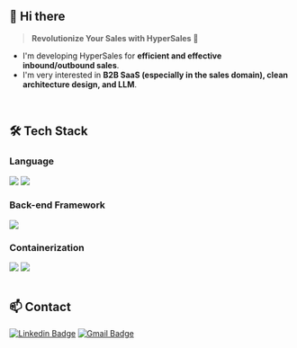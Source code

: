 <!--
**changduckGO/changduckGO** is a ✨ _special_ ✨ repository because its `README.md` (this file) appears on your GitHub profile.

Here are some ideas to get you started:

- 🔭 I’m currently working on ...
- 🌱 I’m currently learning ...
- 👯 I’m looking to collaborate on ...
- 🤔 I’m looking for help with ...
- 💬 Ask me about ...
- 📫 How to reach me: ...
- 😄 Pronouns: ...
- ⚡ Fun fact: ...

## Hi there👋 
- I'm **Software Engineer**
- I'm working in **Seoul, South Korea**
- I'm especially interested in **FastAPI and MongoDB, Cloud Architecture, LLM**

## <center>🌟changduckGO</center>
<div align=center>
  <a href="https://hits.seeyoufarm.com"><img src="https://hits.seeyoufarm.com/api/count/incr/badge.svg?url=https%3A%2F%2Fgithub.com%2FchangduckGO&count_bg=%2379C83D&title_bg=%23555555&icon=pytorch.svg&icon_color=%2319D597&title=hits&edge_flat=false"/></a>
</div>

  
[![changduckGO's GitHub stats](https://github-readme-stats.vercel.app/api?username=changduckGO&&theme=vue)](https://github.com/changduckGO/github-readme-stats)
-->
## 👋 Hi there 
> **Revolutionize Your Sales with HyperSales 🚀**
- I'm developing HyperSales for **efficient and effective inbound/outbound sales**.
- I'm very interested in **B2B SaaS (especially in the sales domain), clean architecture design, and LLM**.
<br>

## 🛠 Tech Stack 
### Language 
<div>
  <img src="https://img.shields.io/badge/Python-3766AB?style=flat-square&logo=Python&logoColor=white"/>
  <img src="https://img.shields.io/badge/Go-00ADD8?logo=go&style=flat-square&logoColor=white"/>
</div>

### Back-end Framework
<div>
  <img src="https://img.shields.io/badge/FastAPI-009688?style=flat-square&logo=FastAPI&logoColor=white"/>
</div>

### Containerization
<div>
  <img src="https://camo.githubusercontent.com/0e31f6bf7a1744856644370d4550f33136ac79ce81ee3f873e97a46c4ff7bd11/68747470733a2f2f696d672e736869656c64732e696f2f62616467652f2d446f636b65722d3234393645443f7374796c653d666c61742d737175617265266c6f676f3d646f636b6572266c6f676f436f6c6f723d7768697465" data-canonical-src="https://img.shields.io/badge/-Docker-2496ED?style=flat-square&amp;logo=docker&amp;logoColor=white"/>
<img src="https://camo.githubusercontent.com/68e4ffc847e9de629387d83146551115c4a530db85f31dc9345434af7391873b/68747470733a2f2f696d672e736869656c64732e696f2f62616467652f2d416d617a6f6e5f4543532d4646393930303f7374796c653d666c61742d737175617265266c6f676f3d616d617a6f6e656373266c6f676f436f6c6f723d7768697465" data-canonical-src="https://img.shields.io/badge/-Amazon_ECS-FF9900?style=flat-square&amp;logo=amazonecs&amp;logoColor=white"/>
</div>
<br>

## 📫 Contact
[![Linkedin Badge](https://img.shields.io/badge/-LinkedIn-blue?style=flat-square&logo=Linkedin&logoColor=white&link=https://www.linkedin.com/in/%EC%B0%BD%EB%8D%95-%EC%84%9C-269574242/)](https://www.linkedin.com/in/%EC%B0%BD%EB%8D%95-%EC%84%9C-269574242/)
[![Gmail Badge](https://img.shields.io/badge/Gmail-d14836?style=flat-square&logo=Gmail&logoColor=white&link=mailto:scd0317@gmail.com)](mailto:scd0317@gmail.com)
